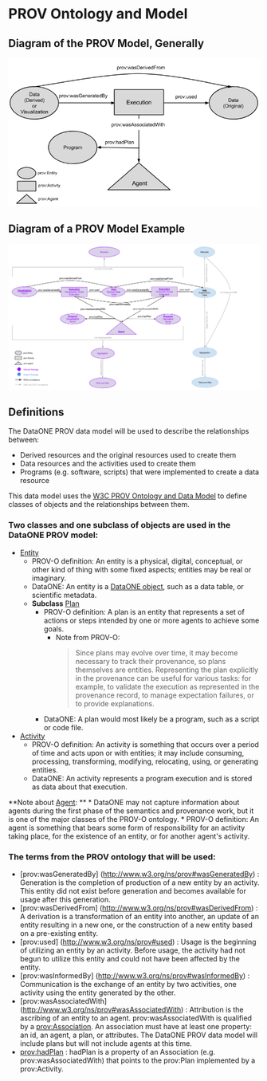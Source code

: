 PROV Ontology and Model
=======================

Diagram of the PROV Model, Generally
------------------------------------
![PROV Model Diagram](images/PROV_Annotation_Diagram.png)


Diagram of a PROV Model Example
------------------------------------
![PROV Model Diagram](images/PROV_Annotation_Diagram_Example.png)


Definitions
-----------
The DataONE PROV data model will be used to describe the relationships between:
* Derived resources and the original resources used to create them
* Data resources and the activities used to create them
* Programs (e.g. software, scripts) that were implemented to create a data resource

This data model uses the [W3C PROV Ontology and Data Model](http://www.w3.org/TR/prov-o/) to define classes of objects and the relationships between them. 

### Two classes and one subclass of objects are used in the DataONE PROV model:
* [Entity](http://www.w3.org/TR/2013/REC-prov-o-20130430/#Entity)
	* PROV-O definition: An entity is a physical, digital, conceptual, or other kind of thing with some fixed aspects; entities may be real or imaginary.
	* DataONE: An entity is a [DataONE object](http://mule1.dataone.org/ArchitectureDocs-current/overview.html), such as a data table, or scientific metadata.
	* **Subclass** [Plan](http://www.w3.org/TR/2013/REC-prov-o-20130430/#Plan)
		* PROV-O definition: A plan is an entity that represents a set of actions or steps intended by one or more agents to achieve some goals.
			* Note from PROV-O:
				> Since plans may evolve over time, it may become necessary to track their provenance, so plans themselves are entities. Representing the plan explicitly in the provenance can be useful for various tasks: for example, to validate the execution as represented in the provenance record, to manage expectation failures, or to provide explanations.
		* DataONE: A plan would most likely be a program, such as a script or code file.
* [Activity](http://www.w3.org/TR/2013/REC-prov-o-20130430/#Activity)
	* PROV-O definition: An activity is something that occurs over a period of time and acts upon or with entities; it may include consuming, processing, transforming, modifying, relocating, using, or generating entities.
	* DataONE: An activity represents a program execution and is stored as data about that execution.
	
	
**Note about [Agent](http://www.w3.org/TR/2013/REC-prov-o-20130430/#Agent): ** 
	* DataONE may not capture information about agents during the first phase of the semantics and provenance work, but it is one of the major classes of the PROV-O ontology.
	* PROV-O definition: An agent is something that bears some form of responsibility for an activity taking place, for the existence of an entity, or for another agent's activity.

		
### The terms from the PROV ontology that will be used:
   * [prov:wasGeneratedBy] (http://www.w3.org/ns/prov#wasGeneratedBy) : Generation is the completion of production of a new entity by an activity. This entity did not exist before generation and becomes available for usage after this generation.
   * [prov:wasDerivedFrom] (http://www.w3.org/ns/prov#wasDerivedFrom) : A derivation is a transformation of an entity into another, an update of an entity resulting in a new one, or the construction of a new entity based on a pre-existing entity.
   * [prov:used] (http://www.w3.org/ns/prov#used) : Usage is the beginning of utilizing an entity by an activity. Before usage, the activity had not begun to utilize this entity and could not have been affected by the entity.
   * [prov:wasInformedBy] (http://www.w3.org/ns/prov#wasInformedBy) : Communication is the exchange of an entity by two activities, one activity using the entity generated by the other.
   * [prov:wasAssociatedWith] (http://www.w3.org/ns/prov#wasAssociatedWith) : Attribution is the ascribing of an entity to an agent. prov:wasAssociatedWith is qualified by a [prov:Association](http://www.w3.org/TR/prov-dm/#term-Association). An association must have at least one property: an id, an agent, a plan, or attributes. The DataONE PROV data model will include plans but will not include agents at this time.
   * [prov:hadPlan](http://www.w3.org/ns/prov#hadPlan) : hadPlan is a property of an Association (e.g. prov:wasAssociatedWith) that points to the prov:Plan implemented by a prov:Activity.